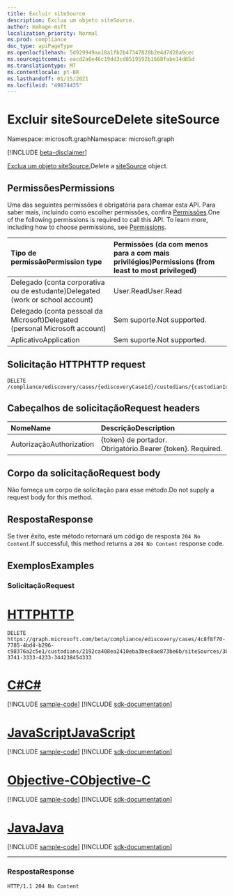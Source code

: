 ```yaml
---
title: Excluir siteSource
description: Exclua um objeto siteSource.
author: mahage-msft
localization_priority: Normal
ms.prod: compliance
doc_type: apiPageType
ms.openlocfilehash: 5d929949aa18a1fb2b47347828b2e4d7d20a9cec
ms.sourcegitcommit: eacd2a6e46c19dd3cd8519592b1668fabe14d85d
ms.translationtype: MT
ms.contentlocale: pt-BR
ms.lasthandoff: 01/15/2021
ms.locfileid: "49874435"
---
```

# <a name="delete-sitesource"></a><span data-ttu-id="19b77-103">Excluir siteSource</span><span class="sxs-lookup"><span data-stu-id="19b77-103">Delete siteSource</span></span>

<span data-ttu-id="19b77-104">Namespace: microsoft.graph</span><span class="sxs-lookup"><span data-stu-id="19b77-104">Namespace: microsoft.graph</span></span>

[!INCLUDE [beta-disclaimer](../../includes/beta-disclaimer.md)]

<span data-ttu-id="19b77-105">[Exclua um objeto siteSource.](../resources/sitesource.md)</span><span class="sxs-lookup"><span data-stu-id="19b77-105">Delete a [siteSource](../resources/sitesource.md) object.</span></span>

## <a name="permissions"></a><span data-ttu-id="19b77-106">Permissões</span><span class="sxs-lookup"><span data-stu-id="19b77-106">Permissions</span></span>

<span data-ttu-id="19b77-p101">Uma das seguintes permissões é obrigatória para chamar esta API. Para saber mais, incluindo como escolher permissões, confira [Permissões](/graph/permissions-reference).</span><span class="sxs-lookup"><span data-stu-id="19b77-p101">One of the following permissions is required to call this API. To learn more, including how to choose permissions, see [Permissions](/graph/permissions-reference).</span></span>

|<span data-ttu-id="19b77-109">Tipo de permissão</span><span class="sxs-lookup"><span data-stu-id="19b77-109">Permission type</span></span>|<span data-ttu-id="19b77-110">Permissões (da com menos para a com mais privilégios)</span><span class="sxs-lookup"><span data-stu-id="19b77-110">Permissions (from least to most privileged)</span></span>|
|:---|:---|
|<span data-ttu-id="19b77-111">Delegado (conta corporativa ou de estudante)</span><span class="sxs-lookup"><span data-stu-id="19b77-111">Delegated (work or school account)</span></span>|<span data-ttu-id="19b77-112">User.Read</span><span class="sxs-lookup"><span data-stu-id="19b77-112">User.Read</span></span>|
|<span data-ttu-id="19b77-113">Delegado (conta pessoal da Microsoft)</span><span class="sxs-lookup"><span data-stu-id="19b77-113">Delegated (personal Microsoft account)</span></span>|<span data-ttu-id="19b77-114">Sem suporte.</span><span class="sxs-lookup"><span data-stu-id="19b77-114">Not supported.</span></span>|
|<span data-ttu-id="19b77-115">Aplicativo</span><span class="sxs-lookup"><span data-stu-id="19b77-115">Application</span></span>|<span data-ttu-id="19b77-116">Sem suporte.</span><span class="sxs-lookup"><span data-stu-id="19b77-116">Not supported.</span></span>|

## <a name="http-request"></a><span data-ttu-id="19b77-117">Solicitação HTTP</span><span class="sxs-lookup"><span data-stu-id="19b77-117">HTTP request</span></span>

<!-- {
  "blockType": "ignored"
}
-->

``` http
DELETE /compliance/ediscovery/cases/{ediscoveryCaseId}/custodians/{custodianId}/siteSources/{siteSourceId}
```

## <a name="request-headers"></a><span data-ttu-id="19b77-118">Cabeçalhos de solicitação</span><span class="sxs-lookup"><span data-stu-id="19b77-118">Request headers</span></span>

|<span data-ttu-id="19b77-119">Nome</span><span class="sxs-lookup"><span data-stu-id="19b77-119">Name</span></span>|<span data-ttu-id="19b77-120">Descrição</span><span class="sxs-lookup"><span data-stu-id="19b77-120">Description</span></span>|
|:---|:---|
|<span data-ttu-id="19b77-121">Autorização</span><span class="sxs-lookup"><span data-stu-id="19b77-121">Authorization</span></span>|<span data-ttu-id="19b77-p102">{token} de portador. Obrigatório.</span><span class="sxs-lookup"><span data-stu-id="19b77-p102">Bearer {token}. Required.</span></span>|

## <a name="request-body"></a><span data-ttu-id="19b77-124">Corpo da solicitação</span><span class="sxs-lookup"><span data-stu-id="19b77-124">Request body</span></span>

<span data-ttu-id="19b77-125">Não forneça um corpo de solicitação para esse método.</span><span class="sxs-lookup"><span data-stu-id="19b77-125">Do not supply a request body for this method.</span></span>

## <a name="response"></a><span data-ttu-id="19b77-126">Resposta</span><span class="sxs-lookup"><span data-stu-id="19b77-126">Response</span></span>

<span data-ttu-id="19b77-127">Se tiver êxito, este método retornará um código de resposta `204 No Content`.</span><span class="sxs-lookup"><span data-stu-id="19b77-127">If successful, this method returns a `204 No Content` response code.</span></span>

## <a name="examples"></a><span data-ttu-id="19b77-128">Exemplos</span><span class="sxs-lookup"><span data-stu-id="19b77-128">Examples</span></span>

### <a name="request"></a><span data-ttu-id="19b77-129">Solicitação</span><span class="sxs-lookup"><span data-stu-id="19b77-129">Request</span></span>


# <a name="http"></a>[<span data-ttu-id="19b77-130">HTTP</span><span class="sxs-lookup"><span data-stu-id="19b77-130">HTTP</span></span>](#tab/http)
<!-- {
  "blockType": "request",
  "name": "delete_sitesource"
}
-->

``` http
DELETE https://graph.microsoft.com/beta/compliance/ediscovery/cases/4c8f8f70-7785-4bd4-b296-c98376a2c5e1/custodians/2192ca408ea2410eba3bec8ae873be6b/siteSources/38304445-3741-3333-4233-344238454333
```
# <a name="c"></a>[<span data-ttu-id="19b77-131">C#</span><span class="sxs-lookup"><span data-stu-id="19b77-131">C#</span></span>](#tab/csharp)
[!INCLUDE [sample-code](../includes/snippets/csharp/delete-sitesource-csharp-snippets.md)]
[!INCLUDE [sdk-documentation](../includes/snippets/snippets-sdk-documentation-link.md)]

# <a name="javascript"></a>[<span data-ttu-id="19b77-132">JavaScript</span><span class="sxs-lookup"><span data-stu-id="19b77-132">JavaScript</span></span>](#tab/javascript)
[!INCLUDE [sample-code](../includes/snippets/javascript/delete-sitesource-javascript-snippets.md)]
[!INCLUDE [sdk-documentation](../includes/snippets/snippets-sdk-documentation-link.md)]

# <a name="objective-c"></a>[<span data-ttu-id="19b77-133">Objective-C</span><span class="sxs-lookup"><span data-stu-id="19b77-133">Objective-C</span></span>](#tab/objc)
[!INCLUDE [sample-code](../includes/snippets/objc/delete-sitesource-objc-snippets.md)]
[!INCLUDE [sdk-documentation](../includes/snippets/snippets-sdk-documentation-link.md)]

# <a name="java"></a>[<span data-ttu-id="19b77-134">Java</span><span class="sxs-lookup"><span data-stu-id="19b77-134">Java</span></span>](#tab/java)
[!INCLUDE [sample-code](../includes/snippets/java/delete-sitesource-java-snippets.md)]
[!INCLUDE [sdk-documentation](../includes/snippets/snippets-sdk-documentation-link.md)]

---


### <a name="response"></a><span data-ttu-id="19b77-135">Resposta</span><span class="sxs-lookup"><span data-stu-id="19b77-135">Response</span></span>

<!-- {
  "blockType": "response",
  "truncated": true
}
-->

``` http
HTTP/1.1 204 No Content
```
